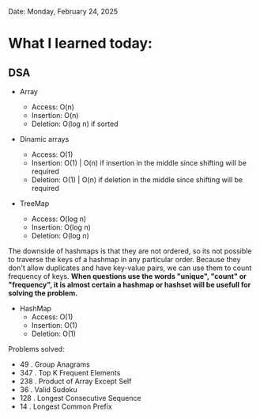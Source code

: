 Date: Monday, February 24, 2025

# What I learned today:

## DSA
* Array
    * Access: O(n)
    * Insertion: O(n)
    * Deletion: O(log n) if sorted

* Dinamic arrays
    * Access: O(1)
    * Insertion: O(1) | O(n) if insertion in the middle since shifting will be required
    * Deletion: O(1) | O(n) if deletion in the middle since shifting will be required

* TreeMap
    * Access: O(log n)
    * Insertion: O(log n)
    * Deletion: O(log n)

The downside of hashmaps is that they are not ordered, so its not possible to traverse the keys of a hashmap in any particular order. Because they don't allow duplicates and have key-value pairs, we can use them to count frequency of keys. **When questions use the words "unique", "count" or "frequency", it is almost certain a hashmap or hashset will be usefull for solving the problem.**

* HashMap
    * Access: O(1)
    * Insertion: O(1)
    * Deletion: O(1)

Problems solved:
* 49 . Group Anagrams
* 347 . Top K Frequent Elements
* 238 . Product of Array Except Self
* 36 . Valid Sudoku
* 128 . Longest Consecutive Sequence
* 14 . Longest Common Prefix